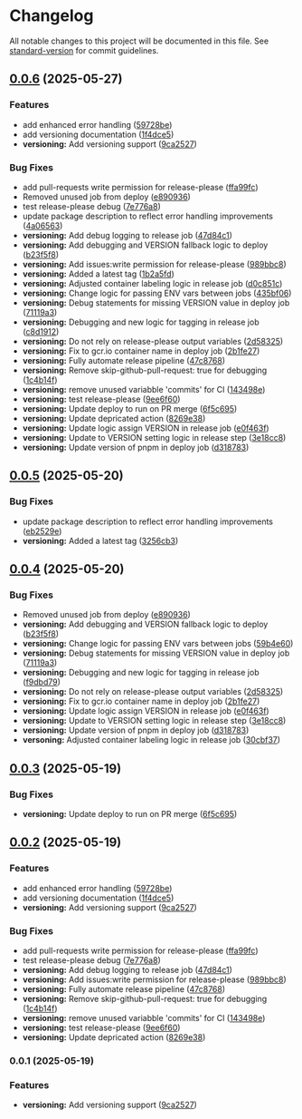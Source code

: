 # Changelog

All notable changes to this project will be documented in this file. See [standard-version](https://github.com/conventional-changelog/standard-version) for commit guidelines.

## [0.0.6](https://github.com/scottjrainey/cr-bot-sjr/compare/cr-bot-sjr-v0.0.5...cr-bot-sjr-v0.0.6) (2025-05-27)


### Features

* add enhanced error handling ([59728be](https://github.com/scottjrainey/cr-bot-sjr/commit/59728be035db3a76c1d28102ba252a838c8c739a))
* add versioning documentation ([1f4dce5](https://github.com/scottjrainey/cr-bot-sjr/commit/1f4dce5c2a8b4dd93a4ee5eac4215be4b54c89c4))
* **versioning:** Add versioning support ([9ca2527](https://github.com/scottjrainey/cr-bot-sjr/commit/9ca2527a51b4869b94a5ac85af579b2a3f7d1b9e))


### Bug Fixes

* add pull-requests write permission for release-please ([ffa99fc](https://github.com/scottjrainey/cr-bot-sjr/commit/ffa99fcdf6fa965a99fdc15827997ffd526db943))
* Removed unused job from deploy ([e890936](https://github.com/scottjrainey/cr-bot-sjr/commit/e8909362e3b074a151930296b0383f6aa3ad9fd4))
* test release-please debug ([7e776a8](https://github.com/scottjrainey/cr-bot-sjr/commit/7e776a81c824a002c3053041a0aa572bd4e0e666))
* update package description to reflect error handling improvements ([4a06563](https://github.com/scottjrainey/cr-bot-sjr/commit/4a065639993beda67b70b77e569bdd7d6913cd33))
* **versioning:** Add debug logging to release job ([47d84c1](https://github.com/scottjrainey/cr-bot-sjr/commit/47d84c19303e54d08c9b891d7c7fe4ac3e52eca2))
* **versioning:** Add debugging and VERSION fallback logic to deploy ([b23f5f8](https://github.com/scottjrainey/cr-bot-sjr/commit/b23f5f8b02b91e448b1c9e631660d0d2aa31c0aa))
* **versioning:** Add issues:write permission for release-please ([989bbc8](https://github.com/scottjrainey/cr-bot-sjr/commit/989bbc83b19370c535ba684afc3e460e08f49316))
* **versioning:** Added a latest tag ([1b2a5fd](https://github.com/scottjrainey/cr-bot-sjr/commit/1b2a5fd6bd0138ada5fa0539e6649a034626cc55))
* **versioning:** Adjusted container labeling logic in release job ([d0c851c](https://github.com/scottjrainey/cr-bot-sjr/commit/d0c851ca4cef0f068598778ccb71f100ca46b611))
* **versioning:** Change logic for passing ENV vars between jobs ([435bf06](https://github.com/scottjrainey/cr-bot-sjr/commit/435bf06dbd0b7c1e9bf1a330087d77064f0c1a05))
* **versioning:** Debug statements for missing VERSION value in deploy job ([71119a3](https://github.com/scottjrainey/cr-bot-sjr/commit/71119a3e0e6f72f7b73256f2ecc4c47729dd838b))
* **versioning:** Debugging and new logic for tagging in release job ([c8d1912](https://github.com/scottjrainey/cr-bot-sjr/commit/c8d1912bf72b6b57e4bbdec95d2fec2ae327c717))
* **versioning:** Do not rely on release-please output variables ([2d58325](https://github.com/scottjrainey/cr-bot-sjr/commit/2d5832594b8d9db1cd25cf2c6efb50ad042d8f22))
* **versioning:** Fix to gcr.io container name in deploy job ([2b1fe27](https://github.com/scottjrainey/cr-bot-sjr/commit/2b1fe2748c5fcf9e9b061c8dd3896581cba9eea2))
* **versioning:** Fully automate release pipeline ([47c8768](https://github.com/scottjrainey/cr-bot-sjr/commit/47c876833fc7c27e6aa9c15055084096a6b24cca))
* **versioning:** Remove skip-github-pull-request: true for debugging ([1c4b14f](https://github.com/scottjrainey/cr-bot-sjr/commit/1c4b14f87ebd882d1c6dab9d203d3672406cdbb1))
* **versioning:** remove unused variabble 'commits' for CI ([143498e](https://github.com/scottjrainey/cr-bot-sjr/commit/143498e5522f80e94a80cd8d37789240e0098361))
* **versioning:** test release-please ([9ee6f60](https://github.com/scottjrainey/cr-bot-sjr/commit/9ee6f60bf373e7b19e769cab127bcaac974c8d42))
* **versioning:** Update deploy to run on PR merge ([6f5c695](https://github.com/scottjrainey/cr-bot-sjr/commit/6f5c69534718c344d757cad59af54cad8305ad33))
* **versioning:** Update depricated action ([8269e38](https://github.com/scottjrainey/cr-bot-sjr/commit/8269e38cd143284104bf568c5c147cf227b27308))
* **versioning:** Update logic assign VERSION in release job ([e0f463f](https://github.com/scottjrainey/cr-bot-sjr/commit/e0f463f44e680735de9806228e928a83397a1623))
* **versioning:** Update to VERSION setting logic in release step ([3e18cc8](https://github.com/scottjrainey/cr-bot-sjr/commit/3e18cc84f308fd5165ce7e981dda0e3bf7d7f2fb))
* **versioning:** Update version of pnpm in deploy job ([d318783](https://github.com/scottjrainey/cr-bot-sjr/commit/d318783002bb93bf679a83e03d7782acea840f10))

## [0.0.5](https://github.com/scottjrainey/cr-bot-sjr/compare/cr-bot-sjr-v0.0.4...cr-bot-sjr-v0.0.5) (2025-05-20)


### Bug Fixes

* update package description to reflect error handling improvements ([eb2529e](https://github.com/scottjrainey/cr-bot-sjr/commit/eb2529e2352db04b4875b666ee223958171a05b5))
* **versioning:** Added a latest tag ([3256cb3](https://github.com/scottjrainey/cr-bot-sjr/commit/3256cb3560cad27742e95cae055a760ed42be0aa))

## [0.0.4](https://github.com/scottjrainey/cr-bot-sjr/compare/cr-bot-sjr-v0.0.3...cr-bot-sjr-v0.0.4) (2025-05-20)


### Bug Fixes

* Removed unused job from deploy ([e890936](https://github.com/scottjrainey/cr-bot-sjr/commit/e8909362e3b074a151930296b0383f6aa3ad9fd4))
* **versioning:** Add debugging and VERSION fallback logic to deploy ([b23f5f8](https://github.com/scottjrainey/cr-bot-sjr/commit/b23f5f8b02b91e448b1c9e631660d0d2aa31c0aa))
* **versioning:** Change logic for passing ENV vars between jobs ([59b4e60](https://github.com/scottjrainey/cr-bot-sjr/commit/59b4e607e812959117b74eb570bdbbc5098318d6))
* **versioning:** Debug statements for missing VERSION value in deploy job ([71119a3](https://github.com/scottjrainey/cr-bot-sjr/commit/71119a3e0e6f72f7b73256f2ecc4c47729dd838b))
* **versioning:** Debugging and new logic for tagging in release job ([f9dbd79](https://github.com/scottjrainey/cr-bot-sjr/commit/f9dbd7975bef3e60e1eb5c1c7a35fe7f2b7df5ad))
* **versioning:** Do not rely on release-please output variables ([2d58325](https://github.com/scottjrainey/cr-bot-sjr/commit/2d5832594b8d9db1cd25cf2c6efb50ad042d8f22))
* **versioning:** Fix to gcr.io container name in deploy job ([2b1fe27](https://github.com/scottjrainey/cr-bot-sjr/commit/2b1fe2748c5fcf9e9b061c8dd3896581cba9eea2))
* **versioning:** Update logic assign VERSION in release job ([e0f463f](https://github.com/scottjrainey/cr-bot-sjr/commit/e0f463f44e680735de9806228e928a83397a1623))
* **versioning:** Update to VERSION setting logic in release step ([3e18cc8](https://github.com/scottjrainey/cr-bot-sjr/commit/3e18cc84f308fd5165ce7e981dda0e3bf7d7f2fb))
* **versioning:** Update version of pnpm in deploy job ([d318783](https://github.com/scottjrainey/cr-bot-sjr/commit/d318783002bb93bf679a83e03d7782acea840f10))
* **versoning:** Adjusted container labeling logic in release job ([30cbf37](https://github.com/scottjrainey/cr-bot-sjr/commit/30cbf3757eab850313cca9d996a78dd7a063ef6c))

## [0.0.3](https://github.com/scottjrainey/cr-bot-sjr/compare/cr-bot-sjr-v0.0.2...cr-bot-sjr-v0.0.3) (2025-05-19)


### Bug Fixes

* **versioning:** Update deploy to run on PR merge ([6f5c695](https://github.com/scottjrainey/cr-bot-sjr/commit/6f5c69534718c344d757cad59af54cad8305ad33))

## [0.0.2](https://github.com/scottjrainey/cr-bot-sjr/compare/cr-bot-sjr-v0.0.1...cr-bot-sjr-v0.0.2) (2025-05-19)


### Features

* add enhanced error handling ([59728be](https://github.com/scottjrainey/cr-bot-sjr/commit/59728be035db3a76c1d28102ba252a838c8c739a))
* add versioning documentation ([1f4dce5](https://github.com/scottjrainey/cr-bot-sjr/commit/1f4dce5c2a8b4dd93a4ee5eac4215be4b54c89c4))
* **versioning:** Add versioning support ([9ca2527](https://github.com/scottjrainey/cr-bot-sjr/commit/9ca2527a51b4869b94a5ac85af579b2a3f7d1b9e))


### Bug Fixes

* add pull-requests write permission for release-please ([ffa99fc](https://github.com/scottjrainey/cr-bot-sjr/commit/ffa99fcdf6fa965a99fdc15827997ffd526db943))
* test release-please debug ([7e776a8](https://github.com/scottjrainey/cr-bot-sjr/commit/7e776a81c824a002c3053041a0aa572bd4e0e666))
* **versioning:** Add debug logging to release job ([47d84c1](https://github.com/scottjrainey/cr-bot-sjr/commit/47d84c19303e54d08c9b891d7c7fe4ac3e52eca2))
* **versioning:** Add issues:write permission for release-please ([989bbc8](https://github.com/scottjrainey/cr-bot-sjr/commit/989bbc83b19370c535ba684afc3e460e08f49316))
* **versioning:** Fully automate release pipeline ([47c8768](https://github.com/scottjrainey/cr-bot-sjr/commit/47c876833fc7c27e6aa9c15055084096a6b24cca))
* **versioning:** Remove skip-github-pull-request: true for debugging ([1c4b14f](https://github.com/scottjrainey/cr-bot-sjr/commit/1c4b14f87ebd882d1c6dab9d203d3672406cdbb1))
* **versioning:** remove unused variabble 'commits' for CI ([143498e](https://github.com/scottjrainey/cr-bot-sjr/commit/143498e5522f80e94a80cd8d37789240e0098361))
* **versioning:** test release-please ([9ee6f60](https://github.com/scottjrainey/cr-bot-sjr/commit/9ee6f60bf373e7b19e769cab127bcaac974c8d42))
* **versioning:** Update depricated action ([8269e38](https://github.com/scottjrainey/cr-bot-sjr/commit/8269e38cd143284104bf568c5c147cf227b27308))

### 0.0.1 (2025-05-19)


### Features

* **versioning:** Add versioning support ([9ca2527](https://github.com/scottjrainey/cr-bot-sjr/commit/9ca2527a51b4869b94a5ac85af579b2a3f7d1b9e))
